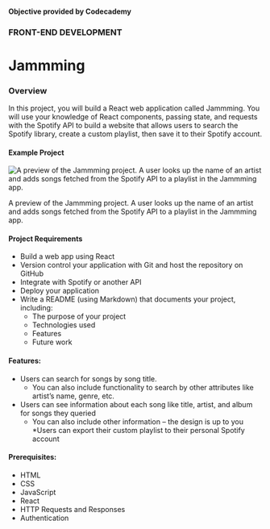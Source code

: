 #### Objective provided by Codecademy

### FRONT-END DEVELOPMENT

# Jammming

### Overview

In this project, you will build a React web application called Jammming. You will use your knowledge of React components, passing state, and requests with the Spotify API to build a website that allows users to search the Spotify library, create a custom playlist, then save it to their Spotify account.

#### Example Project

![A preview of the Jammming project. A user looks up the name of an artist and adds songs fetched from the Spotify API to a playlist in the Jammming app.](https://static-assets.codecademy.com/Courses/react/projects/previews/jamming-project-four-three-preview.gif)

A preview of the Jammming project. A user looks up the name of an artist and adds songs fetched from the Spotify API to a playlist in the Jammming app.

#### Project Requirements
* Build a web app using React
* Version control your application with Git and host the repository on GitHub
* Integrate with Spotify or another API
* Deploy your application
* Write a README (using Markdown) that documents your project, including:
  * The purpose of your project
  * Technologies used
  * Features
  * Future work

#### Features:
* Users can search for songs by song title.
  * You can also include functionality to search by other attributes like artist’s name, genre, etc.
* Users can see information about each song like title, artist, and album for songs they queried
  * You can also include other information – the design is up to you
*Users can export their custom playlist to their personal Spotify account

#### Prerequisites:
* HTML
* CSS
* JavaScript
* React
* HTTP Requests and Responses
* Authentication
